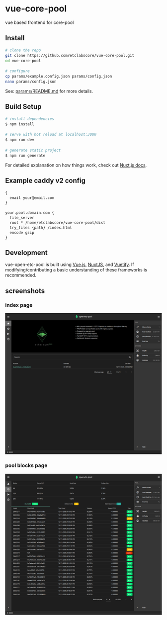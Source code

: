# vue-core-pool

vue based frontend for core-pool

## Install

```bash
# clone the repo
git clone https://github.com/etclabscore/vue-core-pool.git
cd vue-core-pool

# configure
cp params/example.config.json params/config.json
nano params/config.json
```

See: [params/README.md](https://github.com/etclabscore/vue-core-pool/blob/master/params/README.md) for more details.

## Build Setup

```bash
# install dependencies
$ npm install

# serve with hot reload at localhost:3000
$ npm run dev

# generate static project
$ npm run generate
```

For detailed explanation on how things work, check out [Nuxt.js docs](https://nuxtjs.org).

## Example caddy v2 config

```
{
  email your@email.com
}

your.pool.domain.com {
  file_server
  root * /home/etclabscore/vue-core-pool/dist
  try_files {path} /index.html
  encode gzip
}
```

## Development

vue-open-etc-pool is built using [Vue.js](https://vuejs.org/), [NuxtJS](https://nuxtjs.org/), and [Vuetify](https://vuetifyjs.com/). If modifying/contributing a basic understanding of these frameworks is recommended.

## screenshots

### index page

![index/miners page](/screenshots/01.png?raw=true "index/miners page")

### pool blocks page

![pool blocks page](/screenshots/02.png?raw=true "pool blocks page")